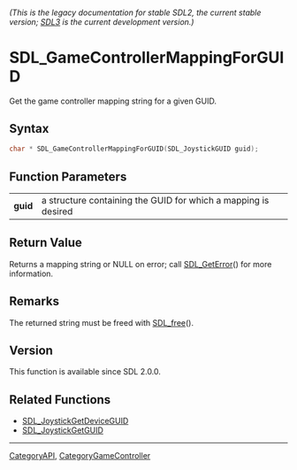 ###### (This is the legacy documentation for stable SDL2, the current stable version; [SDL3](https://wiki.libsdl.org/SDL3/) is the current development version.)
# SDL_GameControllerMappingForGUID

Get the game controller mapping string for a given GUID.

## Syntax

```c
char * SDL_GameControllerMappingForGUID(SDL_JoystickGUID guid);

```

## Function Parameters

|              |                                                                |
| ------------ | -------------------------------------------------------------- |
| **guid**     | a structure containing the GUID for which a mapping is desired |

## Return Value

Returns a mapping string or NULL on error; call
[SDL_GetError](SDL_GetError)() for more information.

## Remarks

The returned string must be freed with [SDL_free](SDL_free)().

## Version

This function is available since SDL 2.0.0.

## Related Functions

* [SDL_JoystickGetDeviceGUID](SDL_JoystickGetDeviceGUID)
* [SDL_JoystickGetGUID](SDL_JoystickGetGUID)

----
[CategoryAPI](CategoryAPI), [CategoryGameController](CategoryGameController)



